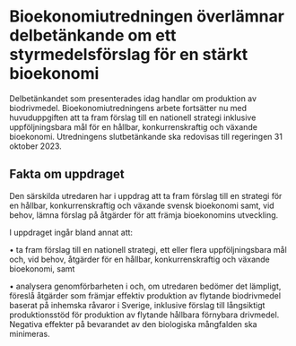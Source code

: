 # Bioekonomiutredningen överlämnar delbetänkande om ett styrmedelsförslag för en stärkt bioekonomi

Delbetänkandet som presenterades idag handlar om produktion av biodrivmedel. Bioekonomiutredningens arbete fortsätter nu med huvuduppgiften att ta fram förslag till en nationell strategi inklusive uppföljningsbara mål för en hållbar, konkurrenskraftig och växande bioekonomi. Utredningens slutbetänkande ska redovisas till regeringen 31 oktober 2023\.

## Fakta om uppdraget

Den särskilda utredaren har i uppdrag att ta fram förslag till en strategi för en hållbar, konkurrenskraftig och växande svensk bioekonomi samt, vid behov, lämna förslag på åtgärder för att främja bioekonomins utveckling.

I uppdraget ingår bland annat att:

• ta fram förslag till en nationell strategi, ett eller flera uppföljningsbara
mål och, vid behov, åtgärder för en hållbar, konkurrenskraftig och
växande bioekonomi, samt

• analysera genomförbarheten i och, om utredaren bedömer det lämpligt, föreslå åtgärder som främjar effektiv produktion av flytande
biodrivmedel baserat på inhemska råvaror i Sverige, inklusive förslag till långsiktigt produktionsstöd för produktion av flytande hållbara
förnybara drivmedel. Negativa effekter på bevarandet av den biologiska mångfalden ska minimeras.
